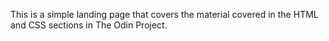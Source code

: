 This is a simple landing page that covers the material covered in the HTML and CSS sections in The Odin Project.
